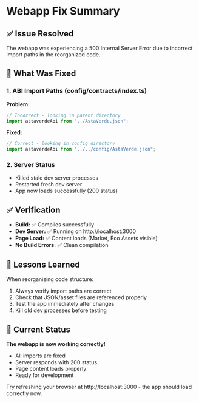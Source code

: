 # Webapp Fix Summary

## ✅ Issue Resolved

The webapp was experiencing a 500 Internal Server Error due to incorrect import paths in the reorganized code.

## 🔧 What Was Fixed

### 1. **ABI Import Paths** (config/contracts/index.ts)

**Problem:**

```typescript
// Incorrect - looking in parent directory
import astaverdeAbi from "../AstaVerde.json";
```

**Fixed:**

```typescript
// Correct - looking in config directory
import astaverdeAbi from "../../config/AstaVerde.json";
```

### 2. **Server Status**

- Killed stale dev server processes
- Restarted fresh dev server
- App now loads successfully (200 status)

## ✅ Verification

- **Build:** ✅ Compiles successfully
- **Dev Server:** ✅ Running on http://localhost:3000
- **Page Load:** ✅ Content loads (Market, Eco Assets visible)
- **No Build Errors:** ✅ Clean compilation

## 📝 Lessons Learned

When reorganizing code structure:

1. Always verify import paths are correct
2. Check that JSON/asset files are referenced properly
3. Test the app immediately after changes
4. Kill old dev processes before testing

## 🚀 Current Status

**The webapp is now working correctly!**

- All imports are fixed
- Server responds with 200 status
- Page content loads properly
- Ready for development

Try refreshing your browser at http://localhost:3000 - the app should load correctly now.

